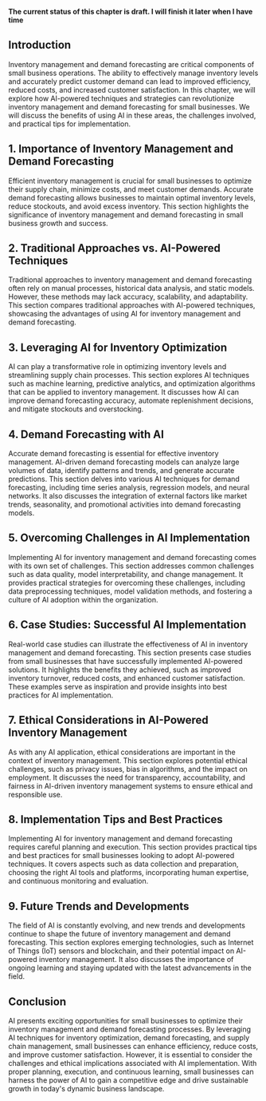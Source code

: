 **The current status of this chapter is draft. I will finish it later when I have time**

Introduction
------------

Inventory management and demand forecasting are critical components of small business operations. The ability to effectively manage inventory levels and accurately predict customer demand can lead to improved efficiency, reduced costs, and increased customer satisfaction. In this chapter, we will explore how AI-powered techniques and strategies can revolutionize inventory management and demand forecasting for small businesses. We will discuss the benefits of using AI in these areas, the challenges involved, and practical tips for implementation.

**1. Importance of Inventory Management and Demand Forecasting**
----------------------------------------------------------------

Efficient inventory management is crucial for small businesses to optimize their supply chain, minimize costs, and meet customer demands. Accurate demand forecasting allows businesses to maintain optimal inventory levels, reduce stockouts, and avoid excess inventory. This section highlights the significance of inventory management and demand forecasting in small business growth and success.

**2. Traditional Approaches vs. AI-Powered Techniques**
-------------------------------------------------------

Traditional approaches to inventory management and demand forecasting often rely on manual processes, historical data analysis, and static models. However, these methods may lack accuracy, scalability, and adaptability. This section compares traditional approaches with AI-powered techniques, showcasing the advantages of using AI for inventory management and demand forecasting.

**3. Leveraging AI for Inventory Optimization**
-----------------------------------------------

AI can play a transformative role in optimizing inventory levels and streamlining supply chain processes. This section explores AI techniques such as machine learning, predictive analytics, and optimization algorithms that can be applied to inventory management. It discusses how AI can improve demand forecasting accuracy, automate replenishment decisions, and mitigate stockouts and overstocking.

**4. Demand Forecasting with AI**
---------------------------------

Accurate demand forecasting is essential for effective inventory management. AI-driven demand forecasting models can analyze large volumes of data, identify patterns and trends, and generate accurate predictions. This section delves into various AI techniques for demand forecasting, including time series analysis, regression models, and neural networks. It also discusses the integration of external factors like market trends, seasonality, and promotional activities into demand forecasting models.

**5. Overcoming Challenges in AI Implementation**
-------------------------------------------------

Implementing AI for inventory management and demand forecasting comes with its own set of challenges. This section addresses common challenges such as data quality, model interpretability, and change management. It provides practical strategies for overcoming these challenges, including data preprocessing techniques, model validation methods, and fostering a culture of AI adoption within the organization.

**6. Case Studies: Successful AI Implementation**
-------------------------------------------------

Real-world case studies can illustrate the effectiveness of AI in inventory management and demand forecasting. This section presents case studies from small businesses that have successfully implemented AI-powered solutions. It highlights the benefits they achieved, such as improved inventory turnover, reduced costs, and enhanced customer satisfaction. These examples serve as inspiration and provide insights into best practices for AI implementation.

**7. Ethical Considerations in AI-Powered Inventory Management**
----------------------------------------------------------------

As with any AI application, ethical considerations are important in the context of inventory management. This section explores potential ethical challenges, such as privacy issues, bias in algorithms, and the impact on employment. It discusses the need for transparency, accountability, and fairness in AI-driven inventory management systems to ensure ethical and responsible use.

**8. Implementation Tips and Best Practices**
---------------------------------------------

Implementing AI for inventory management and demand forecasting requires careful planning and execution. This section provides practical tips and best practices for small businesses looking to adopt AI-powered techniques. It covers aspects such as data collection and preparation, choosing the right AI tools and platforms, incorporating human expertise, and continuous monitoring and evaluation.

**9. Future Trends and Developments**
-------------------------------------

The field of AI is constantly evolving, and new trends and developments continue to shape the future of inventory management and demand forecasting. This section explores emerging technologies, such as Internet of Things (IoT) sensors and blockchain, and their potential impact on AI-powered inventory management. It also discusses the importance of ongoing learning and staying updated with the latest advancements in the field.

**Conclusion**
--------------

AI presents exciting opportunities for small businesses to optimize their inventory management and demand forecasting processes. By leveraging AI techniques for inventory optimization, demand forecasting, and supply chain management, small businesses can enhance efficiency, reduce costs, and improve customer satisfaction. However, it is essential to consider the challenges and ethical implications associated with AI implementation. With proper planning, execution, and continuous learning, small businesses can harness the power of AI to gain a competitive edge and drive sustainable growth in today's dynamic business landscape.
